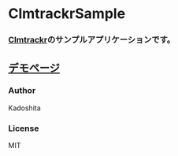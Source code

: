 # ClmtrackrSample

### [Clmtrackr](https://github.com/auduno/clmtrackr)のサンプルアプリケーションです。

## [デモページ](https://kadoshita.github.io/ClmtrackrSample/)

### Author

Kadoshita

### License

MIT
